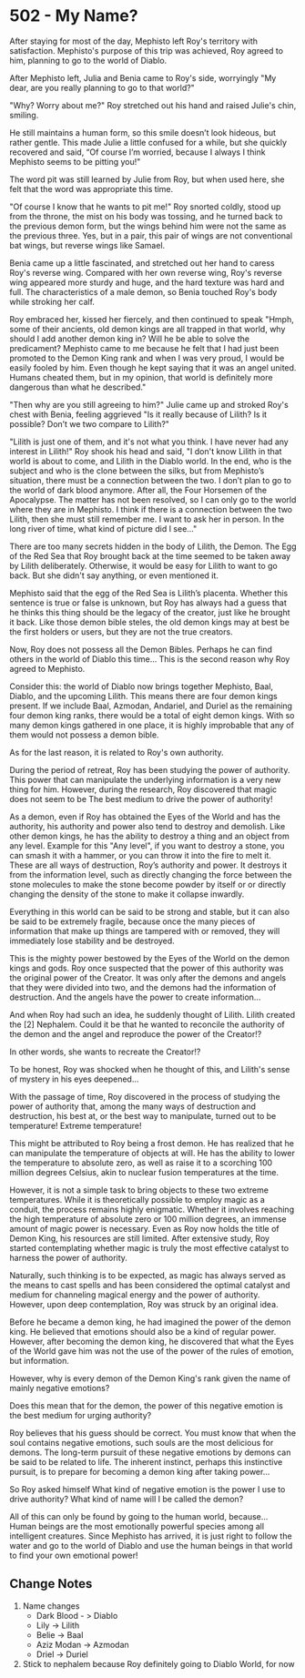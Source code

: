 # 502 - My Name?

After staying for most of the day, Mephisto left Roy's territory with satisfaction. Mephisto's purpose of this trip was achieved, Roy agreed to him, planning to go to the world of Diablo.

After Mephisto left, Julia and Benia came to Roy's side, worryingly "My dear, are you really planning to go to that world?"

"Why? Worry about me?" Roy stretched out his hand and raised Julie's chin, smiling.

He still maintains a human form, so this smile doesn’t look hideous, but rather gentle. This made Julie a little confused for a while, but she quickly recovered and said, “Of course I’m worried, because I always I think Mephisto seems to be pitting you!"

The word pit was still learned by Julie from Roy, but when used here, she felt that the word was appropriate this time.

"Of course I know that he wants to pit me!" Roy snorted coldly, stood up from the throne, the mist on his body was tossing, and he turned back to the previous demon form, but the wings behind him were not the same as the previous three. Yes, but in a pair, this pair of wings are not conventional bat wings, but reverse wings like Samael.

Benia came up a little fascinated, and stretched out her hand to caress Roy's reverse wing. Compared with her own reverse wing, Roy's reverse wing appeared more sturdy and huge, and the hard texture was hard and full. The characteristics of a male demon, so Benia touched Roy's body while stroking her calf.

Roy embraced her, kissed her fiercely, and then continued to speak "Hmph, some of their ancients, old demon kings are all trapped in that world, why should I add another demon king in? Will he be able to solve the predicament? Mephisto came to me because he felt that I had just been promoted to the Demon King rank and when I was very proud, I would be easily fooled by him. Even though he kept saying that it was an angel united. Humans cheated them, but in my opinion, that world is definitely more dangerous than what he described."

"Then why are you still agreeing to him?" Julie came up and stroked Roy's chest with Benia, feeling aggrieved "Is it really because of Lilith? Is it possible? Don’t we two compare to Lilith?"

"Lilith is just one of them, and it's not what you think. I have never had any interest in Lilith!" Roy shook his head and said, "I don't know Lilith in that world is about to come, and Lilith in the Diablo world. In the end, who is the subject and who is the clone between the silks, but from Mephisto’s situation, there must be a connection between the two. I don’t plan to go to the world of dark blood anymore. After all, the Four Horsemen of the Apocalypse. The matter has not been resolved, so I can only go to the world where they are in Mephisto. I think if there is a connection between the two Lilith, then she must still remember me. I want to ask her in person. In the long river of time, what kind of picture did I see..."

There are too many secrets hidden in the body of Lilith, the Demon. The Egg of the Red Sea that Roy brought back at the time seemed to be taken away by Lilith deliberately. Otherwise, it would be easy for Lilith to want to go back. But she didn't say anything, or even mentioned it.

Mephisto said that the egg of the Red Sea is Lilith’s placenta. Whether this sentence is true or false is unknown, but Roy has always had a guess that he thinks this thing should be the legacy of the creator, just like he brought it back. Like those demon bible steles, the old demon kings may at best be the first holders or users, but they are not the true creators.

Now, Roy does not possess all the Demon Bibles. Perhaps he can find others in the world of Diablo this time... This is the second reason why Roy agreed to Mephisto.

Consider this: the world of Diablo now brings together Mephisto, Baal, Diablo, and the upcoming Lilith. This means there are four demon kings present. If we include Baal, Azmodan, Andariel, and Duriel as the remaining four demon king ranks, there would be a total of eight demon kings. With so many demon kings gathered in one place, it is highly improbable that any of them would not possess a demon bible.

As for the last reason, it is related to Roy's own authority.

During the period of retreat, Roy has been studying the power of authority. This power that can manipulate the underlying information is a very new thing for him. However, during the research, Roy discovered that magic does not seem to be The best medium to drive the power of authority!

As a demon, even if Roy has obtained the Eyes of the World and has the authority, his authority and power also tend to destroy and demolish. Like other demon kings, he has the ability to destroy a thing and an object from any level. Example for this "Any level", if you want to destroy a stone, you can smash it with a hammer, or you can throw it into the fire to melt it. These are all ways of destruction, Roy’s authority and power. It destroys it from the information level, such as directly changing the force between the stone molecules to make the stone become powder by itself or or directly changing the density of the stone to make it collapse inwardly.

Everything in this world can be said to be strong and stable, but it can also be said to be extremely fragile, because once the many pieces of information that make up things are tampered with or removed, they will immediately lose stability and be destroyed.

This is the mighty power bestowed by the Eyes of the World on the demon kings and gods. Roy once suspected that the power of this authority was the original power of the Creator. It was only after the demons and angels that they were divided into two, and the demons had the information of destruction. And the angels have the power to create information...

And when Roy had such an idea, he suddenly thought of Lilith. Lilith created the [2] Nephalem. Could it be that he wanted to reconcile the authority of the demon and the angel and reproduce the power of the Creator!?

In other words, she wants to recreate the Creator!?

To be honest, Roy was shocked when he thought of this, and Lilith's sense of mystery in his eyes deepened...

With the passage of time, Roy discovered in the process of studying the power of authority that, among the many ways of destruction and destruction, his best at, or the best way to manipulate, turned out to be temperature! Extreme temperature!

This might be attributed to Roy being a frost demon. He has realized that he can manipulate the temperature of objects at will. He has the ability to lower the temperature to absolute zero, as well as raise it to a scorching 100 million degrees Celsius, akin to nuclear fusion temperatures at the time.

However, it is not a simple task to bring objects to these two extreme temperatures. While it is theoretically possible to employ magic as a conduit, the process remains highly enigmatic. Whether it involves reaching the high temperature of absolute zero or 100 million degrees, an immense amount of magic power is necessary. Even as Roy now holds the title of Demon King, his resources are still limited. After extensive study, Roy started contemplating whether magic is truly the most effective catalyst to harness the power of authority.

Naturally, such thinking is to be expected, as magic has always served as the means to cast spells and has been considered the optimal catalyst and medium for channeling magical energy and the power of authority. However, upon deep contemplation, Roy was struck by an original idea.

Before he became a demon king, he had imagined the power of the demon king. He believed that emotions should also be a kind of regular power. However, after becoming the demon king, he discovered that what the Eyes of the World gave him was not the use of the power of the rules of emotion, but information.

However, why is every demon of the Demon King's rank given the name of mainly negative emotions?

Does this mean that for the demon, the power of this negative emotion is the best medium for urging authority?

Roy believes that his guess should be correct. You must know that when the soul contains negative emotions, such souls are the most delicious for demons. The long-term pursuit of these negative emotions by demons can be said to be related to life. The inherent instinct, perhaps this instinctive pursuit, is to prepare for becoming a demon king after taking power...

So Roy asked himself What kind of negative emotion is the power I use to drive authority? What kind of name will I be called the demon?

All of this can only be found by going to the human world, because... Human beings are the most emotionally powerful species among all intelligent creatures. Since Mephisto has arrived, it is just right to follow the water and go to the world of Diablo and use the human beings in that world to find your own emotional power!

## Change Notes

1. Name changes
   - Dark Blood - > Diablo
   - Lily -> Lilith
   - Belie -> Baal
   - Aziz Modan -> Azmodan
   - Driel -> Duriel
2. Stick to nephalem because Roy definitely going to Diablo World, for now
